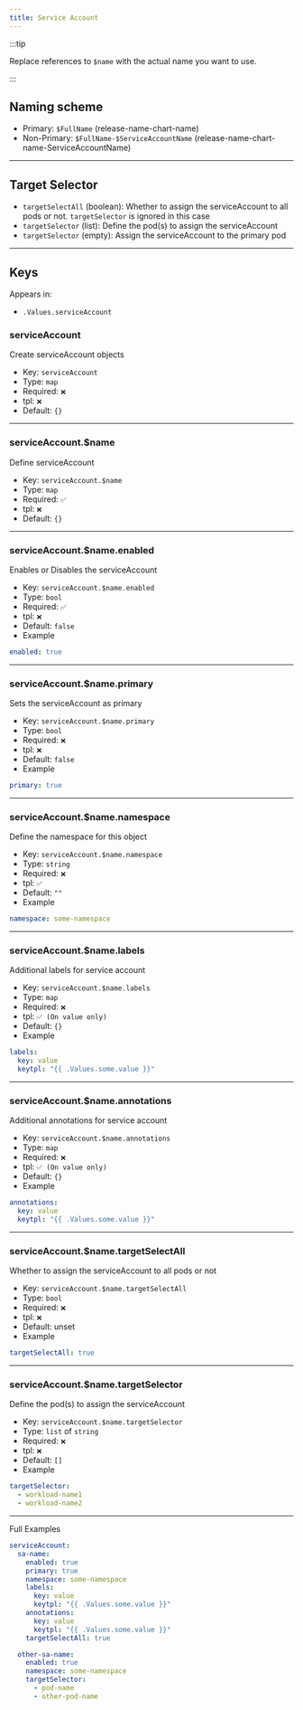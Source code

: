 ```yaml
---
title: Service Account
---
```


:::tip

Replace references to `$name` with the actual name you want to use.

:::

## Naming scheme

- Primary: `$FullName` (release-name-chart-name)
- Non-Primary: `$FullName-$ServiceAccountName` (release-name-chart-name-ServiceAccountName)

---

## Target Selector

- `targetSelectAll` (boolean): Whether to assign the serviceAccount to all pods or not. `targetSelector` is ignored in this case
- `targetSelector` (list): Define the pod(s) to assign the serviceAccount
- `targetSelector` (empty): Assign the serviceAccount to the primary pod

---

## Keys

Appears in:

- `.Values.serviceAccount`

### serviceAccount

Create serviceAccount objects

- Key: `serviceAccount`
- Type: `map`
- Required: `❌`
- tpl: `❌`
- Default: `{}`

---

### serviceAccount.$name

Define serviceAccount

- Key: `serviceAccount.$name`
- Type: `map`
- Required: `✅`
- tpl: `❌`
- Default: `{}`

---

### serviceAccount.$name.enabled

Enables or Disables the serviceAccount

- Key: `serviceAccount.$name.enabled`
- Type: `bool`
- Required: `✅`
- tpl: `❌`
- Default: `false`
- Example

```yaml
enabled: true
```

---

### serviceAccount.$name.primary

Sets the serviceAccount as primary

- Key: `serviceAccount.$name.primary`
- Type: `bool`
- Required: `❌`
- tpl: `❌`
- Default: `false`
- Example

```yaml
primary: true
```

---

### serviceAccount.$name.namespace

Define the namespace for this object

- Key: `serviceAccount.$name.namespace`
- Type: `string`
- Required: `❌`
- tpl: `✅`
- Default: `""`
- Example

```yaml
namespace: some-namespace
```

---

### serviceAccount.$name.labels

Additional labels for service account

- Key: `serviceAccount.$name.labels`
- Type: `map`
- Required: `❌`
- tpl: `✅ (On value only)`
- Default: `{}`
- Example

```yaml
labels:
  key: value
  keytpl: "{{ .Values.some.value }}"
```

---

### serviceAccount.$name.annotations

Additional annotations for service account

- Key: `serviceAccount.$name.annotations`
- Type: `map`
- Required: `❌`
- tpl: `✅ (On value only)`
- Default: `{}`
- Example

```yaml
annotations:
  key: value
  keytpl: "{{ .Values.some.value }}"
```

---

### serviceAccount.$name.targetSelectAll

Whether to assign the serviceAccount to all pods or not

- Key: `serviceAccount.$name.targetSelectAll`
- Type: `bool`
- Required: `❌`
- tpl: `❌`
- Default: unset
- Example

```yaml
targetSelectAll: true
```

---

### serviceAccount.$name.targetSelector

Define the pod(s) to assign the serviceAccount

- Key: `serviceAccount.$name.targetSelector`
- Type: `list` of `string`
- Required: `❌`
- tpl: `❌`
- Default: `[]`
- Example

```yaml
targetSelector:
  - workload-name1
  - workload-name2
```

---

Full Examples

```yaml
serviceAccount:
  sa-name:
    enabled: true
    primary: true
    namespace: some-namespace
    labels:
      key: value
      keytpl: "{{ .Values.some.value }}"
    annotations:
      key: value
      keytpl: "{{ .Values.some.value }}"
    targetSelectAll: true

  other-sa-name:
    enabled: true
    namespace: some-namespace
    targetSelector:
      - pod-name
      - other-pod-name
```
